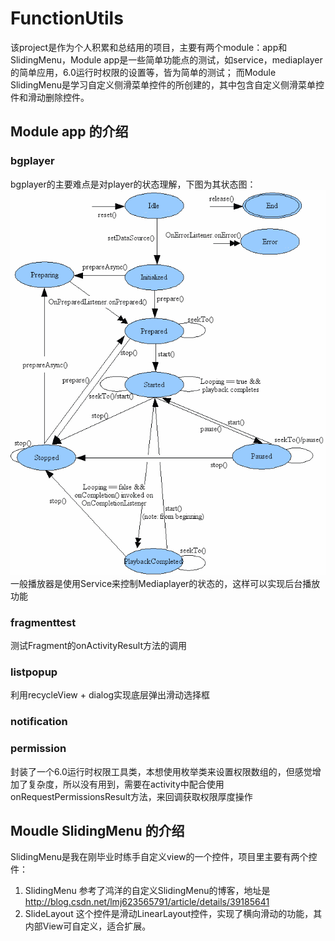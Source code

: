 # FunctionUtils
该project是作为个人积累和总结用的项目，主要有两个module：app和SlidingMenu，Module app是一些简单功能点的测试，如service，mediaplayer的简单应用，6.0运行时权限的设置等，皆为简单的测试；
而Module SlidingMenu是学习自定义侧滑菜单控件的所创建的，其中包含自定义侧滑菜单控件和滑动删除控件。
## Module app 的介绍
### bgplayer
bgplayer的主要难点是对player的状态理解，下图为其状态图：![image](https://github.com/KDisEDDY/FunctionUtils/blob/master/picture/mediaplayer_state.gif)
一般播放器是使用Service来控制Mediaplayer的状态的，这样可以实现后台播放功能
### fragmenttest
测试Fragment的onActivityResult方法的调用
### listpopup
利用recycleView + dialog实现底层弹出滑动选择框
### notification
### permission
封装了一个6.0运行时权限工具类，本想使用枚举类来设置权限数组的，但感觉增加了复杂度，所以没有用到，需要在activity中配合使用onRequestPermissionsResult方法，来回调获取权限厚度操作
## Moudle SlidingMenu 的介绍
SlidingMenu是我在刚毕业时练手自定义view的一个控件，项目里主要有两个控件：
1.  SlidingMenu
    参考了鸿洋的自定义SlidingMenu的博客，地址是<http://blog.csdn.net/lmj623565791/article/details/39185641>
2.  SlideLayout
    这个控件是滑动LinearLayout控件，实现了横向滑动的功能，其内部View可自定义，适合扩展。
